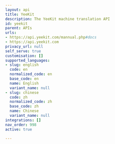 ```yaml
---
layout: api
title: YeeKit
description: The YeeKit machine translation API
id: yeekit
parent: APIs
urls:
- https://api.yeekit.com/mannual.php#docs
- https://api.yeekit.com
privacy_url: null
self_serve: true
customisation: []
supported_languages:
- slug: english
  code: en
  normalized_code: en
  base_code: en
  name: English
  variant_name: null
- slug: chinese
  code: zh
  normalized_code: zh
  base_code: zh
  name: Chinese
  variant_name: null
integrations: []
nav_order: 998
active: true

---
```


